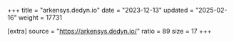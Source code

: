 +++
title = "arkensys.dedyn.io"
date = "2023-12-13"
updated = "2025-02-16"
weight = 17731

[extra]
source = "https://arkensys.dedyn.io/"
ratio = 89
size = 17
+++
